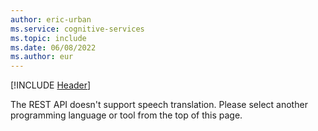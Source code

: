 ```yaml
---
author: eric-urban
ms.service: cognitive-services
ms.topic: include
ms.date: 06/08/2022
ms.author: eur
---
```


[!INCLUDE [Header](../../common/rest.md)]

The REST API doesn't support speech translation. Please select another programming language or tool from the top of this page. 
